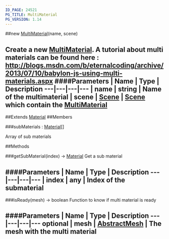 ```yaml
---
ID_PAGE: 24521
PG_TITLE: MultiMaterial
PG_VERSION: 1.14
---
```

##new [MultiMaterial](/classes/MultiMaterial)(name, scene)

Create a new [MultiMaterial](/classes/MultiMaterial).
A tutorial about multi materials can be found here : http://blogs.msdn.com/b/eternalcoding/archive/2013/07/10/babylon-js-using-multi-materials.aspx
####Parameters
 | Name | Type | Description
---|---|---|---
 | name | string | Name of the multimaterial
 | scene | [Scene](/classes/Scene) | [Scene](/classes/Scene) which contain the [MultiMaterial](/classes/MultiMaterial)
---

##Extends [Material](/classes/Material)
##Members

###subMaterials : [Material](/classes/Material)[]


Array of sub materials



##Methods

###getSubMaterial(index) &rarr; [Material](/classes/Material)
Get a sub material

####Parameters
 | Name | Type | Description
---|---|---|---
 | index | any | Index of the submaterial
---

###isReady(mesh) &rarr; boolean
Function to know if multi material is ready

####Parameters
 | Name | Type | Description
---|---|---|---
optional | mesh | [AbstractMesh](/classes/AbstractMesh) | The mesh with the multi material
---
